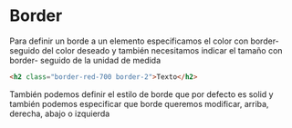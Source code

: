 # Border

Para definir un borde a un elemento especificamos el color con border- seguido del color deseado y también necesitamos indicar el tamaño con border- seguido de la unidad de medida
```html
<h2 class="border-red-700 border-2">Texto</h2>
```

También podemos definir el estilo de borde que por defecto es solid y también podemos especificar que borde queremos modificar, arriba, derecha, abajo o izquierda